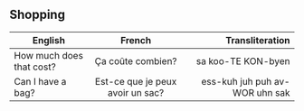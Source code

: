 ## Shopping


| English        | French           | Transliteration  |
| ------------- |:-------------:| -----:|
| How much does that cost?     | Ça coûte combien? |sa koo-TE KON-byen |
| Can I have a bag?     | Est-ce que je peux avoir un sac? |ess-kuh juh puh av-WOR uhn sak |
